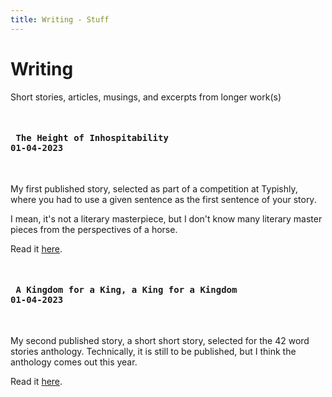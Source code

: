```yaml
---
title: Writing - Stuff
---
```


# Writing

<div id="start" class="section">

Short stories, articles, musings, and excerpts from longer work(s)

</div>

<section id="TheHeightofInhospitability">

<pre> <h4> The Height of Inhospitability
01-04-2023 </h4> </pre>

My first published story, selected as part of a competition at Typishly, where you had to use a given sentence as the first sentence of your story. 

I mean, it's not a literary masterpiece, but I don't know many literary master pieces from the perspectives of a horse. 

Read it [here](https://typishly.com/2019/06/27/the-height-of-inhospitality/ "inhospitability").

</section>

<section id="A KINGDOM FOR A KING, A KING FOR A KINGDOM">

<pre> <h4> A Kingdom for a King, a King for a Kingdom
01-04-2023 </h4> </pre>

My second published story, a short short story, selected for the 42 word stories anthology. Technically, it is still to be published, but I think the anthology comes out this year. 

Read it [here](kingdom.html "kingdom").

</section>
